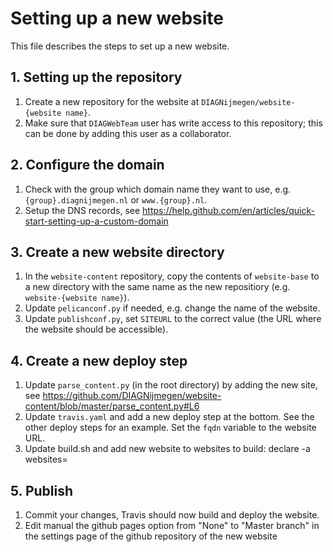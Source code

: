 # Setting up a new website

This file describes the steps to set up a new website.

## 1. Setting up the repository

1. Create a new repository for the website at `DIAGNijmegen/website-{website name}`.
2. Make sure that `DIAGWebTeam` user has write access to this repository; this can be done by adding this user as a collaborator.

## 2. Configure the domain

1. Check with the group which domain name they want to use, e.g. `{group}.diagnijmegen.nl` or `www.{group}.nl`.
2. Setup the DNS records, see https://help.github.com/en/articles/quick-start-setting-up-a-custom-domain

## 3. Create a new website directory

1. In the `website-content` repository, copy the contents of `website-base` to a new directory with the same name as the new repositiory (e.g. `website-{website name}`).
2. Update `pelicanconf.py` if needed, e.g. change the name of the website. 
3. Update `publishconf.py`, set `SITEURL` to the correct value (the URL where the website should be accessible).

## 4. Create a new deploy step

1. Update `parse_content.py` (in the root directory) by adding the new site, see https://github.com/DIAGNijmegen/website-content/blob/master/parse_content.py#L6
2. Update `travis.yaml` and add a new deploy step at the bottom. See the other deploy steps for an example. Set the `fqdn` variable to the website URL.
3. Update build.sh and add new website to websites to build: declare -a websites= 

## 5. Publish

1. Commit your changes, Travis should now build and deploy the website.
2. Edit manual the github pages option from "None" to "Master branch" in the settings page of the github repository of the new website 
